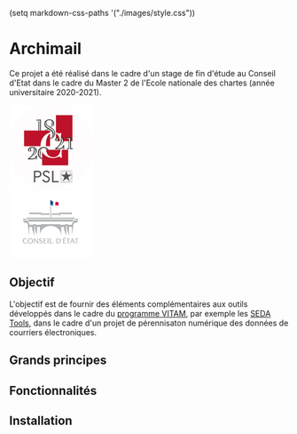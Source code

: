 (setq markdown-css-paths '("./images/style.css"))
# Archimail

Ce projet a été réalisé dans le cadre d'un stage de fin d'étude au Conseil d'Etat dans le cadre du Master 2 de l'Ecole nationale des chartes (année universitaire 2020-2021).

 <div class="row">
  <div class="column">
    <img src="./images/enc.jpeg" alt="enc" width="30%" height="30%"/>
  </div>
  <div class="column">
    <img src="./images/ce.jpeg" alt="ce" width="30%" height="30%"/>
  </div>
</div> 

## Objectif

L'objectif est de fournir des éléments complémentaires aux outils développés dans le cadre du [programme VITAM](https://www.programmevitam.fr/), par exemple les [SEDA Tools](https://github.com/ProgrammeVitam/sedatools), dans le cadre d'un projet de pérennisaton numérique des données de courriers électroniques. 

## Grands principes

## Fonctionnalités

## Installation
